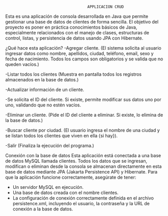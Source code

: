 
                                        APPLICACION CRUD

Esta es una aplicación de consola desarrollada en Java que permite gestionar una base de datos de clientes de forma sencilla. El objetivo del proyecto es poner en práctica conocimientos básicos de Java, especialmente relacionados con el manejo de clases, estructuras de control, listas, y persistencia de datos usando JPA con Hibernate.

¿Qué hace esta aplicación?
-Agregar cliente.
(El sistema solicita al usuario ingresar datos como nombre, apellidos, ciudad, teléfono, email, sexo y fecha de nacimiento. Todos los campos son obligatorios y se valida que no queden vacíos.)

-Listar todos los clientes (Muestra en pantalla todos los registros almacenados en la base de datos.)

-Actualizar información de un cliente.

-Se solicita el ID del cliente. Si existe, permite modificar sus datos uno por uno, validando que no estén vacíos.

-Eliminar un cliente.
(Pide el ID del cliente a eliminar. Si existe, lo elimina de la base de datos.)

-Buscar cliente por ciudad.
(El usuario ingresa el nombre de una ciudad y se listan todos los clientes que viven en ella {si hay}).

-Salir (Finaliza la ejecución del programa.)

Conexión con la base de datos
Esta aplicación está conectada a una base de datos MySQL llamada clientes. Todos los datos que se ingresan, modifican o eliminan desde la consola se almacenan directamente en esta base de datos mediante JPA (Jakarta Persistence API) y Hibernate.
Para que la aplicación funcione correctamente, asegúrate de tener:
- Un servidor MySQL en ejecución.
- Una base de datos creada con el nombre clientes.
- La configuración de conexión correctamente definida en el archivo persistence.xml, incluyendo el usuario, la contraseña y la URL de conexión a la base de datos.